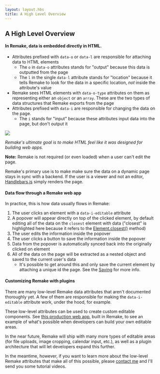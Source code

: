 ```yaml
---
layout: layout.hbs
title: A High Level Overview
---
```


## A High Level Overview

#### In Remake, data is embedded directly in HTML. 

- Attributes prefixed with `data-o` or `data-l` are responsible for attaching data to HTML elements
  - The `o` in `data-o` attributes stands for "output" because this data is outputted from the page
  - The `l` in the single `data-l` attribute stands for "location" because it tells Remake to look for the data in a specific location, *not* inside the attribute's value
- Remake sees HTML elements with `data-o-type` attributes on them as representing either an `object` or an `array`. These are the two types of data structures that Remake exports from the page
- Attributes prefixed with `data-i` are responsible for changing the data on the page. 
  - The `i` stands for "input" because these attributes input data into the page, but don't output it

<img class="image--small" src="/static/data-mockup.png">

*Remake's ultimate goal is to make HTML feel like it was designed for building web apps.*

**Note:** Remake is not required (or even loaded) when a user can't edit the page. 

Remake's primary use is to make make sure the data on a dynamic page stays in sync with a backend. If the user is a viewer and not an editor, [Handlebars.js](https://handlebarsjs.com/) simply renders the page.

#### Data flow through a Remake web app

In practice, this is how data usually flows in Remake:

1. The user clicks an element with a `data-i-editable` attribute
2. A popover will appear directly on top of the clicked element, by default editing all of the data on the `closest` element with data ("closest" is highlighted here because it refers to the [Element.closest()](https://developer.mozilla.org/en-US/docs/Web/API/Element/closest) method)
3. The user edits the information inside the popover
4. The user clicks a button to save the information inside the popover
5. Data from the popover is automatically synced back into the originally clicked on element
6. All of the data on the page will be extracted as a nested object and saved to the current user's data
    - It's possible to get around this and only save the current element by attaching a unique id the page. See the [Saving](/saving/) for more info.

#### Customizing Remake with plugins

There are many low-level Remake data attributes that aren't documented thoroughly yet. A few of them are responsible for making the `data-i-editable` attribute work, under the hood, for example.

These low-level attributes can be used to create custom editable components. See [this production web app](https://requestcreative.com/), built in Remake, to see an example of what's possible when developers can build your own editable areas.

In the near future, Remake will ship with many more types of editable areas (for file uploads, image cropping, calendar input, etc.), as well as a plugin architecture that will let developers expand this further.

In the meantime, however, if you want to learn more about the low-level Remake attributes that make all of this possible, please [contact me](https://remaketheweb.com/contact-us/) and I'll send you some tutorial videos.




